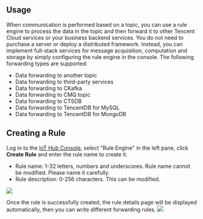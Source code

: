 [//]: # (chinagitpath:XXXXX)

## Usage

When communication is performed based on a topic, you can use a rule engine to process the data in the topic and then forward it to other Tencent Cloud services or your business backend services. You do not need to purchase a server or deploy a distributed framework. Instead, you can implement full-stack services for message acquisition, computation and storage by simply configuring the rule engine in the console. The following forwarding types are supported:
- Data forwarding to another topic
- Data forwarding to third-party services
- Data forwarding to CKafka
- Data forwarding to CMQ topic
- Data forwarding to CTSDB
- Data forwarding to TencentDB for MySQL
- Data forwarding to TencentDB for MongoDB

## Creating a Rule
Log in to the [IoT Hub Console](https://console.cloud.tencent.com/iotcloud), select "Rule Engine" in the left pane, click **Create Rule** and enter the rule name to create it.
 - Rule name: 1-32 letters, numbers and underscores. Rule name cannot be modified. Please name it carefully.
 - Rule description: 0-256 characters. This can be modified.

![](https://main.qcloudimg.com/raw/8a158303b4dec62396dd0d47635d3305.png)

Once the rule is successfully created, the rule details page will be displayed automatically, then you can write different forwarding rules.
![](https://main.qcloudimg.com/raw/5d12e090d472b6509a9c4cce5f4efe46.png)

